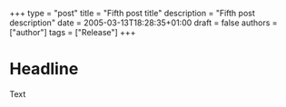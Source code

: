 +++
type = "post"
title = "Fifth post title"
description = "Fifth post description"
date = 2005-03-13T18:28:35+01:00
draft = false
authors = ["author"]
tags = ["Release"]
+++

# Headline
Text
